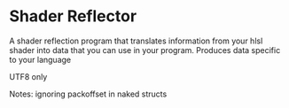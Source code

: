 # Shader Reflector

A shader reflection program that translates information from your hlsl shader into data that you can use in your program. Produces data specific to your language

UTF8 only

Notes:
ignoring packoffset in naked structs
